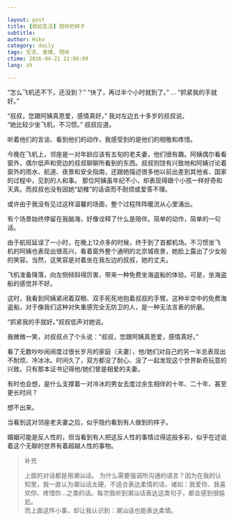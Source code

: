 ```yaml
---

layout: post  
title: [假如生活] 陪伴的样子  
subtitle:   
author: Hiko  
category: daily
tags: 生活, 爱情, 陪伴  
ctime: 2016-04-21 22:08:09  
lang: zh  

---
```


“怎么飞机还不下，还没到？”
“快了，再过半个小时就到了。”
...
“抓紧我的手就好。”

“叔叔，您跟阿姨真恩爱，感情真好。” 我对左边五十多岁的叔叔说。  
“她比较少坐飞机，不习惯。” 叔叔应道。

听着他们的言谈、看到他们的动作，我感受到的是他们的相敬和疼惜。

今晚在飞机上，邻座是一对年龄应该有五旬的老夫妻，他们很有趣。阿姨偶尔看看窗外，偶尔低声和旁边的叔叔聊聊所看到的东西。叔叔则饶有兴致地和阿姨讨论着窗外的雨水、航道、夜景和安全指南，还跟她描述很多他以前出差到其他省、国家的过程中，见到的人和事。
那位阿姨虽年纪不小，却表现得跟个小孩一样好奇和天真。而叔叔也没有因她“幼稚”的话语而不耐烦或爱答不理。

或许由于我没有见过这样温馨的场面，整个过程阵阵暖流从心里涌出。

有个场景始终停留在我脑海，好像诠释了什么是陪伴。简单的动作，简单的一句话。

由于航班延误了一小时，在晚上12点多的时候，终于到了首都机场。不习惯坐飞机的阿姨也表现出很高兴，看着窗外整个通明的北京城夜景，她脸上露出了少女般的笑容。当然，这笑容是对着坐在我左边的叔叔，她的丈夫。

飞机准备降落，向左侧倾斜得厉害，带来一种免费坐海盗船的体验。可是，坐海盗船的感觉并不好。

这时，我看到阿姨紧闭着双眼、双手死死地抱着叔叔的手臂。这种半空中的免费海盗船，对于像我们这种对失重感完全无防卫的人，是一种无法言表的折磨。

“抓紧我的手就好。”叔叔低声对她说。

我微微一笑，对叔叔点了个头说：“叔叔，您跟阿姨真恩爱，感情真好。”

看了无数吵吵闹闹度过很长岁月的家庭（夫妻），他/她们对自己的另一半总表现出不耐烦、冷冰冰。时间久了，双方都没了耐心、没了一起发现这个世界新奇玩意的兴致。只有那本证书记得他/她们曾是相爱的夫妻。

有时也会想，是什么支撑着一对冷冰的男女去度过余生相伴的十年、二十年、甚至更长时间？

想不出来。

当看到这对邻座老夫妻之后，似乎隐约看到有人做到的样子。

婚姻可能是反人性的，但当看到有人把这反人性的事情过得这般多彩，似乎在述说着这个无聊的世界有着超越人性的事物。

> 补充
>     
>上面的对话都是用潮汕话。
为什么需要强调所沟通的语言？因为在我的认知里，我一直认为潮汕话太硬，不适合表达柔情的话，诸如：我爱你、我喜欢你、疼惜你...之类的话。每次我听到潮汕话表达这类句子，都会感到很尴尬。  
而上面这件小事，却让我认识到：潮汕话也能表达柔情。